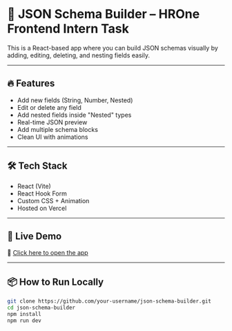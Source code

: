 # 🧩 JSON Schema Builder – HROne Frontend Intern Task

This is a React-based app where you can build JSON schemas visually by adding, editing, deleting, and nesting fields easily.

---

## 🔥 Features
- Add new fields (String, Number, Nested)
- Edit or delete any field
- Add nested fields inside "Nested" types
- Real-time JSON preview
- Add multiple schema blocks
- Clean UI with animations

---

## 🛠️ Tech Stack
- React (Vite)
- React Hook Form
- Custom CSS + Animation
- Hosted on Vercel

---

## 🚀 Live Demo
🔗 [Click here to open the app](https://json-schema-builder-snowy.vercel.app/)

---

## 📦 How to Run Locally
```bash
git clone https://github.com/your-username/json-schema-builder.git
cd json-schema-builder
npm install
npm run dev